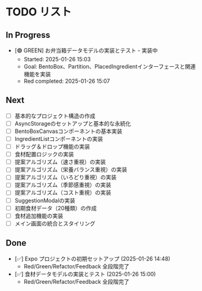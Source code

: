 # TODO リスト

## In Progress
- [🟢 GREEN] お弁当箱データモデルの実装とテスト - 実装中
  - Started: 2025-01-26 15:03
  - Goal: BentoBox、Partition、PlacedIngredientインターフェースと関連機能を実装
  - Red completed: 2025-01-26 15:07

## Next
- [ ] 基本的なプロジェクト構造の作成
- [ ] AsyncStorageのセットアップと基本的な永続化
- [ ] BentoBoxCanvasコンポーネントの基本実装
- [ ] IngredientListコンポーネントの実装
- [ ] ドラッグ＆ドロップ機能の実装
- [ ] 食材配置ロジックの実装
- [ ] 提案アルゴリズム（速さ重視）の実装
- [ ] 提案アルゴリズム（栄養バランス重視）の実装
- [ ] 提案アルゴリズム（いろどり重視）の実装
- [ ] 提案アルゴリズム（季節感重視）の実装
- [ ] 提案アルゴリズム（コスト重視）の実装
- [ ] SuggestionModalの実装
- [ ] 初期食材データ（20種類）の作成
- [ ] 食材追加機能の実装
- [ ] メイン画面の統合とスタイリング

## Done
- [✅] Expo プロジェクトの初期セットアップ (2025-01-26 14:48)
  - Red/Green/Refactor/Feedback 全段階完了
- [✅] 食材データモデルの実装とテスト (2025-01-26 15:00)
  - Red/Green/Refactor/Feedback 全段階完了